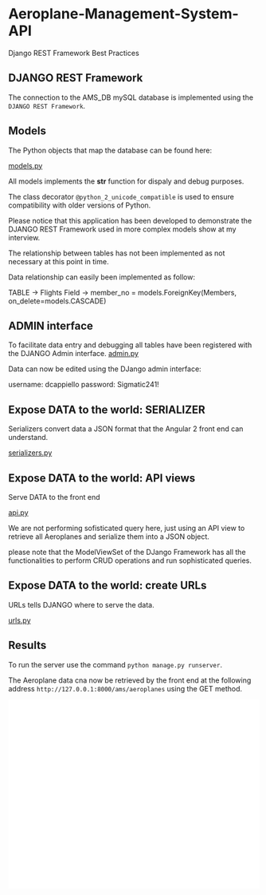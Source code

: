 # Aeroplane-Management-System-API
Django REST Framework Best Practices

## DJANGO REST Framework
The connection to the AMS_DB mySQL database is implemented using the `DJANGO REST Framework`.

## Models
The Python objects that map the database can be found here:

[models.py](https://github.com/DonatoCappiello/Aeroplane-Management-System-API/blob/master/AeroplaneManagementSystemAPI/FlyingClub/models.py)

All models implements the __str__ function for dispaly and debug purposes.

The class decorator `@python_2_unicode_compatible` is used to ensure compatibility with older versions of Python.

Please notice that this application has been developed to demonstrate the DJANGO REST Framework used in more complex models show at my interview.

The relationship between tables has not been implemented as not necessary at this point in time.

Data relationship can easily been implemented as follow:

TABLE -> Flights 
Field -> member_no = models.ForeignKey(Members, on_delete=models.CASCADE)

## ADMIN interface

To facilitate data entry and debugging all tables have been registered with the DJANGO Admin interface.
[admin.py](https://github.com/DonatoCappiello/Aeroplane-Management-System-API/blob/master/AeroplaneManagementSystemAPI/FlyingClub/admin.py)

Data can now be edited using the DJango admin interface:

username: dcappiello
password: Sigmatic241!

## Expose DATA to the world: SERIALIZER

Serializers convert data a JSON format that the Angular 2 front end can understand.

[serializers.py](https://github.com/DonatoCappiello/Aeroplane-Management-System-API/blob/master/AeroplaneManagementSystemAPI/flyingclub/serializers.py)

## Expose DATA to the world: API views

Serve DATA to the front end

[api.py](https://github.com/DonatoCappiello/Aeroplane-Management-System-API/blob/master/AeroplaneManagementSystemAPI/flyingclub/serializers.py)

We are not performing sofisticated query here, just using an API view to retrieve all Aeroplanes and serialize them  into a JSON object.

please note that the ModelViewSet of the DJango Framework has all the functionalities to perform CRUD operations and run sophisticated queries.

## Expose DATA to the world: create URLs

URLs tells DJANGO where to serve the data.

[urls.py](https://github.com/DonatoCappiello/Aeroplane-Management-System-API/blob/master/AeroplaneManagementSystemAPI/flyingclub/urls.py)

## Results

To run the server use the command `python manage.py runserver`.

The Aeroplane data cna now be retrieved by the front end at the following address `http://127.0.0.1:8000/ams/aeroplanes` using the GET method.

![Postman Screenshot](https://github.com/DonatoCappiello/Aeroplane-Management-System-API/blob/master/postman.png)
